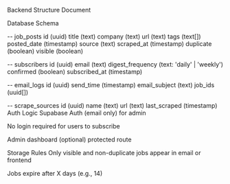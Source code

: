 Backend Structure Document

Database Schema

-- job_posts
id (uuid)
title (text)
company (text)
url (text)
tags (text[])
posted_date (timestamp)
source (text)
scraped_at (timestamp)
duplicate (boolean)
visible (boolean)

-- subscribers
id (uuid)
email (text)
digest_frequency (text: 'daily' | 'weekly')
confirmed (boolean)
subscribed_at (timestamp)

-- email_logs
id (uuid)
send_time (timestamp)
email_subject (text)
job_ids (uuid[])

-- scrape_sources
id (uuid)
name (text)
url (text)
last_scraped (timestamp)
Auth Logic
Supabase Auth (email only) for admin

No login required for users to subscribe

Admin dashboard (optional) protected route

Storage Rules
Only visible and non-duplicate jobs appear in email or frontend

Jobs expire after X days (e.g., 14)